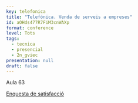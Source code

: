 ```yaml
---
key: telefonica
title: "Telefónica. Venda de serveis a empreses"
id: aOHds477R7FiM3cnWAXp
format: conference
level: Tots
tags:
  - tecnica
  - presencial
  - 2n_gviec
presentation: null
draft: false
---
```


Aula 63

[Enquesta de satisfacció](https://docs.google.com/forms/d/1gqgdxtT-1jjNG583cXh_cq8Jka3cKo2LqWy6g7WNRj0/edit?usp=sharing)